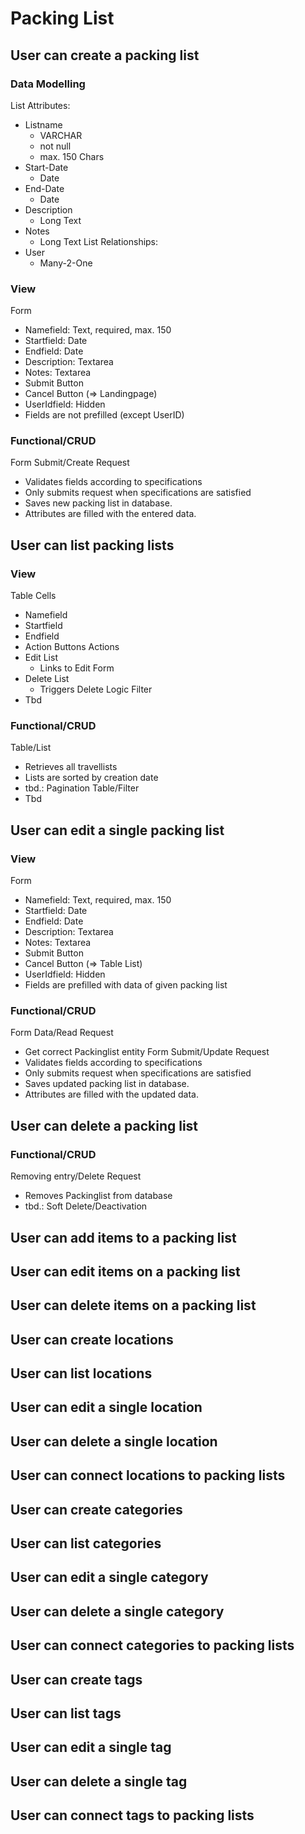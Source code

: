 # Packing List

## User can create a packing list

### Data Modelling

List Attributes:

- Listname
    - VARCHAR
    - not null
    - max. 150 Chars
- Start-Date
    - Date
- End-Date
    - Date
- Description
    - Long Text
- Notes
    - Long Text
      List Relationships:
- User
    - Many-2-One

### View

Form

- Namefield: Text, required, max. 150
- Startfield: Date
- Endfield: Date
- Description: Textarea
- Notes: Textarea
- Submit Button
- Cancel Button (=> Landingpage)
- UserIdfield: Hidden
- Fields are not prefilled (except UserID)

### Functional/CRUD

Form Submit/Create Request

- Validates fields according to specifications
- Only submits request when specifications are satisfied
- Saves new packing list in database.
- Attributes are filled with the entered data.

## User can list packing lists

### View

Table Cells

- Namefield
- Startfield
- Endfield
- Action Buttons
  Actions
- Edit List
    - Links to Edit Form
- Delete List
    - Triggers Delete Logic
      Filter
- Tbd

### Functional/CRUD

Table/List

- Retrieves all travellists
- Lists are sorted by creation date
- tbd.: Pagination
  Table/Filter
- Tbd

## User can edit a single packing list

### View

Form

- Namefield: Text, required, max. 150
- Startfield: Date
- Endfield: Date
- Description: Textarea
- Notes: Textarea
- Submit Button
- Cancel Button (=> Table List)
- UserIdfield: Hidden
- Fields are prefilled with data of given packing list

### Functional/CRUD

Form Data/Read Request

- Get correct Packinglist entity
  Form Submit/Update Request
- Validates fields according to specifications
- Only submits request when specifications are satisfied
- Saves updated packing list in database.
- Attributes are filled with the updated data.

## User can delete a packing list

### Functional/CRUD

Removing entry/Delete Request

- Removes Packinglist from database
- tbd.: Soft Delete/Deactivation

## User can add items to a packing list

## User can edit items on a packing list

## User can delete items on a packing list

## User can create locations

## User can list locations

## User can edit a single location

## User can delete a single location

## User can connect locations to packing lists

## User can create categories

## User can list categories

## User can edit a single category

## User can delete a single category

## User can connect categories to packing lists

## User can create tags

## User can list tags

## User can edit a single tag

## User can delete a single tag

## User can connect tags to packing lists
